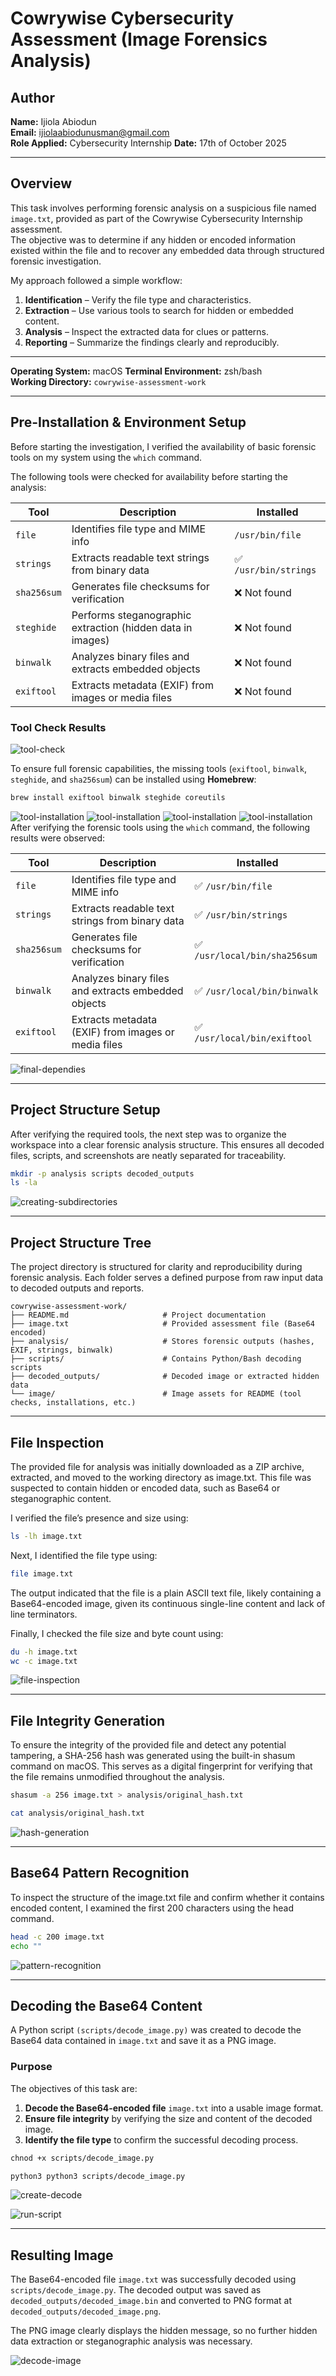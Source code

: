 # Cowrywise Cybersecurity Assessment (Image Forensics Analysis)

## Author
**Name:** Ijiola Abiodun  
**Email:** ijiolaabiodunusman@gmail.com  
**Role Applied:** Cybersecurity Internship
**Date:** 17th of October 2025  

---

## Overview
This task involves performing forensic analysis on a suspicious file named `image.txt`, provided as part of the Cowrywise Cybersecurity Internship assessment.  
The objective was to determine if any hidden or encoded information existed within the file and to recover any embedded data through structured forensic investigation.

My approach followed a simple workflow:  
1. **Identification** – Verify the file type and characteristics.  
2. **Extraction** – Use various tools to search for hidden or embedded content.  
3. **Analysis** – Inspect the extracted data for clues or patterns.  
4. **Reporting** – Summarize the findings clearly and reproducibly.  

---
**Operating System:** macOS 
**Terminal Environment:** zsh/bash  
**Working Directory:** `cowrywise-assessment-work`  

---

## Pre-Installation & Environment Setup

Before starting the investigation, I verified the availability of basic forensic tools on my system using the `which` command.

The following tools were checked for availability before starting the analysis:

| Tool | Description | Installed |
|------|--------------|------------|
| `file` | Identifies file type and MIME info |  `/usr/bin/file` |
| `strings` | Extracts readable text strings from binary data | ✅ `/usr/bin/strings` |
| `sha256sum` | Generates file checksums for verification | ❌ Not found |
| `steghide` | Performs steganographic extraction (hidden data in images) | ❌ Not found |
| `binwalk` | Analyzes binary files and extracts embedded objects | ❌ Not found |
| `exiftool` | Extracts metadata (EXIF) from images or media files | ❌ Not found |

### Tool Check Results
![tool-check](./image/tool-check.png)


To ensure full forensic capabilities, the missing tools (`exiftool`, `binwalk`, `steghide`, and `sha256sum`) can be installed using **Homebrew**:

```bash
brew install exiftool binwalk steghide coreutils
```
![tool-installation](./image/installing-dependencies-1.png)
![tool-installation](./image/installing-dependencies-2.png)
![tool-installation](./image/installing-corutils-1.png)
![tool-installation](./image/installing-corutils-2.png)
After verifying the forensic tools using the `which` command, the following results were observed:

| Tool | Description | Installed |
|------|--------------|------------|
| `file` | Identifies file type and MIME info | ✅ `/usr/bin/file` |
| `strings` | Extracts readable text strings from binary data | ✅ `/usr/bin/strings` |
| `sha256sum` | Generates file checksums for verification | ✅ `/usr/local/bin/sha256sum` |
| `binwalk` | Analyzes binary files and extracts embedded objects | ✅ `/usr/local/bin/binwalk` |
| `exiftool` | Extracts metadata (EXIF) from images or media files | ✅ `/usr/local/bin/exiftool` |

![final-dependies](./image/final-depencies.png)

---

## Project Structure Setup
After verifying the required tools, the next step was to organize the workspace into a clear forensic analysis structure.
This ensures all decoded files, scripts, and screenshots are neatly separated for traceability.

```bash
mkdir -p analysis scripts decoded_outputs
ls -la
```

![creating-subdirectories](./image/creating-subdirectories.png)

---

## Project Structure Tree
The project directory is structured for clarity and reproducibility during forensic analysis.
Each folder serves a defined purpose from raw input data to decoded outputs and reports.
```
cowrywise-assessment-work/
├── README.md                     # Project documentation
├── image.txt                     # Provided assessment file (Base64 encoded)
├── analysis/                     # Stores forensic outputs (hashes, EXIF, strings, binwalk)
├── scripts/                      # Contains Python/Bash decoding scripts                  
├── decoded_outputs/              # Decoded image or extracted hidden data
└── image/                        # Image assets for README (tool checks, installations, etc.)
```
---

## File Inspection

The provided file for analysis was initially downloaded as a ZIP archive, extracted, and moved to the working directory as image.txt.
This file was suspected to contain hidden or encoded data, such as Base64 or steganographic content.

I verified the file’s presence and size using:

```bash
ls -lh image.txt
```

Next, I identified the file type using:

```bash
file image.txt
```

The output indicated that the file is a plain ASCII text file, likely containing a Base64-encoded image, given its continuous single-line content and lack of line terminators.

Finally, I checked the file size and byte count using:
```bash
du -h image.txt
wc -c image.txt
```

![file-inspection](./image/file-inspection.png)

---

## File Integrity Generation  

To ensure the integrity of the provided file and detect any potential tampering, a SHA-256 hash was generated using the built-in shasum command on macOS.
This serves as a digital fingerprint for verifying that the file remains unmodified throughout the analysis.

```bash
shasum -a 256 image.txt > analysis/original_hash.txt

cat analysis/original_hash.txt
```

![hash-generation](./image/hash-verification.png)

---

## Base64 Pattern Recognition
To inspect the structure of the image.txt file and confirm whether it contains encoded content, I examined the first 200 characters using the head command.
```bash
head -c 200 image.txt
echo ""
```

![pattern-recognition](./image/pattern-recognition.png)

---

## Decoding the Base64 Content

A Python script `(scripts/decode_image.py)` was created to decode the Base64 data contained in `image.txt` and save it as a PNG image.

### Purpose

The objectives of this task are:

1. **Decode the Base64-encoded file** `image.txt` into a usable image format.
2. **Ensure file integrity** by verifying the size and content of the decoded image.
3. **Identify the file type** to confirm the successful decoding process.

```bash
chnod +x scripts/decode_image.py

python3 python3 scripts/decode_image.py
```

![create-decode](./image/create-decode.png)

![run-script](./image/run-script.png)

---
## Resulting Image

The Base64-encoded file `image.txt` was successfully decoded using `scripts/decode_image.py`. The decoded output was saved as `decoded_outputs/decoded_image.bin` and converted to PNG format at `decoded_outputs/decoded_image.png`.

The PNG image clearly displays the hidden message, so no further hidden data extraction or steganographic analysis was necessary.

![decode-image](./image/decoded_image.png)

